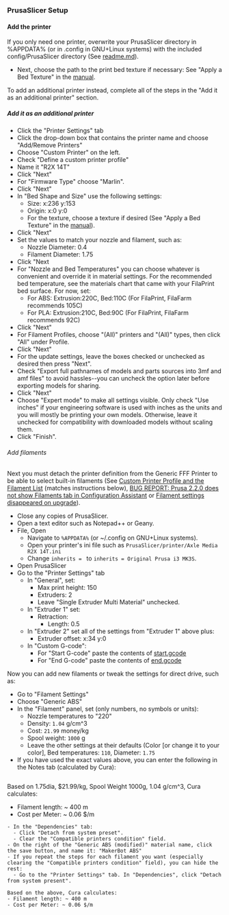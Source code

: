 ### PrusaSlicer Setup

#### Add the printer
If you only need one printer, overwrite your PrusaSlicer directory in %APPDATA% (or in .config in GNU+Linux systems) with the included config/PrusaSlicer directory (See [readme.md](../readme.md)).
- Next, choose the path to the print bed texture if necessary: See "Apply a Bed Texture" in the [manual](../../manual.md).

To add an additional printer instead, complete all of the steps in the "Add it as an additional printer" section.

##### Add it as an additional printer
- Click the "Printer Settings" tab
- Click the drop-down box that contains the printer name and choose "Add/Remove Printers"
- Choose "Custom Printer" on the left.
- Check "Define a custom printer profile"
- Name it "R2X 14T"
- Click "Next"
- For "Firmware Type" choose "Marlin".
- Click "Next"
- In "Bed Shape and Size" use the following settings:
  - Size:  x:236  y:153
  - Origin:  x:0  y:0
  - For the texture, choose a texture if desired (See "Apply a Bed Texture" in the [manual](../../manual.md)).
- Click "Next"
- Set the values to match your nozzle and filament, such as:
  - Nozzle Diameter: 0.4
  - Filament Diameter: 1.75
- Click "Next
- For "Nozzle and Bed Temperatures" you can choose whatever is convenient and override it in material settings. For the recommended bed temperature, see the materials chart that came with your FilaPrint bed surface. For now, set:
  - For ABS: Extrusion:220C, Bed:110C (For FilaPrint, FilaFarm recommends 105C)
  - For PLA: Extrusion:210C, Bed:90C (For FilaPrint, FilaFarm recommends 92C)
- Click "Next"
- For Filament Profiles, choose "(All)" printers and "(All)" types, then click "All" under Profile.
- Click "Next"
- For the update settings, leave the boxes checked or unchecked as desired then press "Next".
- Check "Export full pathnames of models and parts sources into 3mf and amf files" to avoid hassles--you can uncheck the option later before exporting models for sharing.
- Click "Next"
- Choose "Expert mode" to make all settings visible. Only check "Use inches" if your engineering software is used with inches as the units and you will mostly be printing your own models. Otherwise, leave it unchecked for compatibility with downloaded models without scaling them.
- Click "Finish".

###### Add filaments
Next you must detach the printer definition from the Generic FFF Printer to be able to select built-in filaments (See [Custom Printer Profile and the Filament List](https://forum.prusaprinters.org/forum/prusaslicer/custom-printer-profile-and-the-filament-list/) (matches instructions below), [BUG REPORT: Prusa 2.2.0 does not show Filaments tab in Configuration Assistant](https://forum.prusaprinters.org/forum/prusaslicer/prusa-2-2-0-does-not-show-filaments-tab-in-configuration-assistant/) or [Filament settings disappeared on upgrade](https://github.com/prusa3d/PrusaSlicer/issues/3934)).
- Close any copies of PrusaSlicer.
- Open a text editor such as Notepad++ or Geany.
- File, Open
  - Navigate to `%APPDATA%` (or ~/.config on GNU+Linux systems).
  - Open your printer's ini file such as `PrusaSlicer/printer/Axle Media R2X 14T.ini`
  - Change `inherits = ` to `inherits = Original Prusa i3 MK3S`.
- Open PrusaSlicer
- Go to the "Printer Settings" tab
  - In "General", set:
    - Max print height: 150
    - Extruders: 2
    - Leave "Single Extruder Multi Material" unchecked.
  - In "Extruder 1" set:
    - Retraction:
      - Length: 0.5
  - In "Extruder 2" set all of the settings from "Extruder 1" above plus:
    - Extruder offset: x:34 y:0
  - In "Custom G-code":
    - For "Start G-code" paste the contents of [start.gcode](start.gcode)
    - For "End G-code" paste the contents of [end.gcode](end.gcode)

Now you can add new filaments or tweak the settings for direct drive, such as:
- Go to "Filament Settings"
- Choose "Generic ABS"
- In the "Filament" panel, set (only numbers, no symbols or units):
  - Nozzle temperatures to "220"
  - Density: `1.04` g/cm^3
  - Cost: `21.99` money/kg
  - Spool weight: `1000` g
  - Leave the other settings at their defaults (Color [or change it to your color], Bed temperatures: `110`, Diameter: `1.75`
- If you have used the exact values above, you can enter the following in the Notes tab (calculated by Cura):
  ```
Based on 1.75dia, $21.99/kg, Spool Weight 1000g, 1.04 g/cm^3, Cura calculates:
- Filament length: ~ 400 m
- Cost per Meter: ~ 0.06 $/m
```
- In the "Dependencies" tab:
  - Click "Detach from system preset".
  - Clear the "Compatible printers condition" field.
- On the right of the "Generic ABS (modified)" material name, click the save button, and name it: "MakerBot ABS"
- If you repeat the steps for each filament you want (especially clearing the "Compatible printers condition" field), you can hide the rest:
  - Go to the "Printer Settings" tab. In "Dependencies", click "Detach from system present".

Based on the above, Cura calculates:
- Filament length: ~ 400 m
- Cost per Meter: ~ 0.06 $/m
